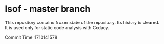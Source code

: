 # lsof - master branch

This repository contains frozen state of the repository.
Its history is cleared. It is used only for static code
analysis with Codacy.

Commit Time: 1710141578